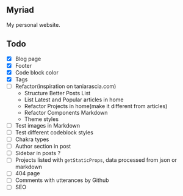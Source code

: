 Myriad
---

My personal website.

Todo
---

- [X] Blog page
- [X] Footer
- [X] Code block color
- [X] Tags
- [ ] Refactor(inspiration on taniarascia.com)
	- Structure Better Posts List
	- List Latest and Popular articles in home
	- Refactor Projects in home(make it different from articles)
	- Refactor Components Markdown
	- Theme styles
- [ ] Test images in Markdown
- [ ] Test different codeblock styles
- [ ] Chakra types
- [ ] Author section in post
- [ ] Sidebar in posts ?
- [ ] Projects listed with `getStaticProps`, data processed from json or markdown
- [ ] 404 page
- [ ] Comments with utterances by Github
- [ ] SEO
